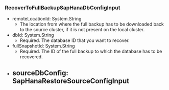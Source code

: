 ### RecoverToFullBackupSapHanaDbConfigInput


- remoteLocationId: System.String
  - The location from where the full backup has to be downloaded back to the source cluster, if it is not present on the local cluster.
- dbId: System.String
  - Required. The database ID that you want to recover.
- fullSnapshotId: System.String
  - Required. The ID of the full backup to which the database has to be recovered.
- sourceDbConfig: SapHanaRestoreSourceConfigInput
  - 
